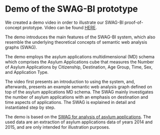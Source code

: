 # Demo of the SWAG-BI prototype

We created a demo video in order to illustrate our SWAG-BI proof-of-concept prototype.
Video can be found [HERE](https://youtu.be/wlkA39TFCJY).

The demo introduces the main features of the SWAG-BI system, which also resemble the underlying theoretical concepts of semantic web analysis graphs (SWAG).

The demo employs the asylum applications multidimensional (MD) schema which comprises the Asylum Applications cube that measures the Number of Asylum Applications by Citizenship, Destination, Age Group, Time, Sex, and Application Type.

The video first presents an introduction to using the system, and, afterwards, presents an example semantic web analysis graph defined on top of the asylum applications MD schema.
The SWAG mainly investigates the number of asylum applications with an emphasis on destination and time aspects of applications.
The SWAG is explained in detail and instantiated step by step.

The demo is based on the [SWAG for analysis of asylum applications](https://github.com/swag-bi/swag/blob/master/src/main/webapp/WEB-INF/resources/Uploaded/AGs/eurostat_AG_AMCIS2021.ttl).
The used data are an extraction of asylum applications data of years 2014 and 2015, and are only intended for illustration purposes.
